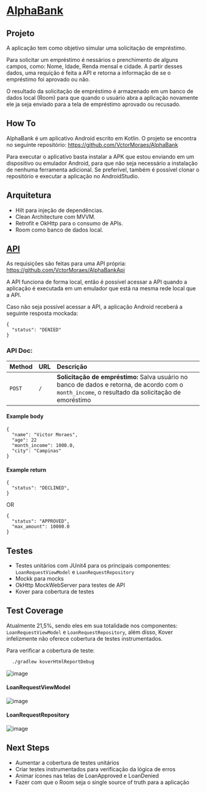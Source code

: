 # [AlphaBank](https://github.com/VctorMoraes/AlphaBank)

## Projeto
A aplicação tem como objetivo simular uma solicitação de empréstimo.

Para solicitar um empréstimo é nessários o prenchimento de alguns campos, como: Nome, Idade, Renda mensal e cidade. A partir desses dados, uma requição é feita a API e retorna a informação de se o empréstimo foi aprovado ou não.

O resultado da solicitação de empréstimo é armazenado em um banco de dados local (Room) para que quando o usuário abra a aplicação novamente ele ja seja enviado para a tela de empréstimo aprovado ou recusado.

## How To
AlphaBank é um aplicativo Android escrito em Kotlin. O projeto se encontra no seguinte repositório: https://github.com/VctorMoraes/AlphaBank

Para executar o aplicativo basta instalar a APK que estou enviando em um dispositivo ou emulador Android, para que não seja necessário a instalação de nenhuma ferramenta adicional. Se preferível, também é possível clonar o repositório e executar a aplicação no AndroidStudio.

## Arquitetura
* Hilt para injeção de dependências.
* Clean Architecture com MVVM.
* Retrofit e OkHttp para o consumo de APIs.
* Room como banco de dados local.

## [API](https://github.com/VctorMoraes/AlphaBankApi)

As requisições são feitas para uma API própria: https://github.com/VctorMoraes/AlphaBankApi

A API funciona de forma local, então é possível acessar a API quando a aplicação é executada em um emulador que está na mesma rede local que a API.

Caso não seja possível acessar a API, a aplicação Android receberá a seguinte resposta mockada:
```
{
  "status": "DENIED"
}
```

### API Doc:

| Method   | URL       | Descrição                           |
| :---------- | :--------- | :---------------------------------- |
| `POST` | `/` | **Solicitação de empréstimo:** Salva usuário no banco de dados e retorna, de acordo com o `month_income`, o resultado da solicitação de emoréstimo   |

#### Example body

```
{
  "name": "Victor Moraes",
  "age": 22
  "month_income": 1000.0,
  "city": "Campinas"
}
```

#### Example return
```
{
  "status": "DECLINED",
}
```

OR
```
{
  "status": "APPROVED",
  "max_amount": 10000.0
}
```

## Testes
* Testes unitários com JUnit4 para os principais componentes: `LoanRequestViewModel` e `LoanRequestRepository`
* Mockk para mocks
* OkHttp MockWebServer para testes de API
* Kover para cobertura de testes

## Test Coverage
Atualmente 	21,5%, sendo eles em sua totalidade nos componentes: `LoanRequestViewModel` e `LoanRequestRepository`, além disso, Kover infelizmente não oferece cobertura de testes instrumentados.

Para verificar a cobertura de teste:
```bash
  ./gradlew koverHtmlReportDebug
```

![image](https://github.com/VctorMoraes/AlphaBank/assets/37370587/915aef59-61fb-487d-880d-319a432ac494)

#### LoanRequestViewModel
![image](https://github.com/VctorMoraes/AlphaBank/assets/37370587/de7da4c5-910f-4fde-816f-94ed83aa7a3e)

#### LoanRequestRepository
![image](https://github.com/VctorMoraes/AlphaBank/assets/37370587/3598ab45-66c5-40b0-b879-7e764c1889f9)



## Next Steps
* Aumentar a cobertura de testes unitários
* Criar testes instrumentados para verificação da lógica de erros
* Animar ícones nas telas de LoanApproved e LoanDenied
* Fazer com que o Room seja o single source of truth para a aplicação
